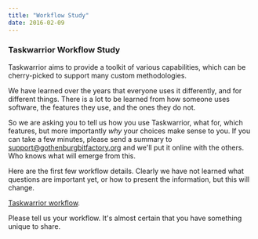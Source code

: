 ```yaml
---
title: "Workflow Study"
date: 2016-02-09
---
```


### Taskwarrior Workflow Study 

Taskwarrior aims to provide a toolkit of various capabilities, which can be cherry-picked to support many custom methodologies.

We have learned over the years that everyone uses it differently, and for different things.
There is a lot to be learned from how someone uses software, the features they use, and the ones they do not.

So we are asking you to tell us how you use Taskwarrior, what for, which features, but more importantly *why* your choices make sense to you.
If you can take a few minutes, please send a summary to <support@gothenburgbitfactory.org>
and we'll put it online with the others.
Who knows what will emerge from this.

Here are the first few workflow details.
Clearly we have not learned what questions are important yet, or how to present the information, but this will change.

[Taskwarrior workflow](../../docs/workflow/).

Please tell us your workflow.
It's almost certain that you have something unique to share.
